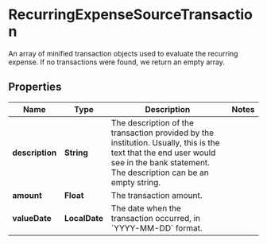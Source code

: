 

# RecurringExpenseSourceTransaction

An array of minified transaction objects used to evaluate the recurring expense. If no transactions were found, we return an empty array.

## Properties

| Name | Type | Description | Notes |
|------------ | ------------- | ------------- | -------------|
|**description** | **String** | The description of the transaction provided by the institution. Usually, this is the text that the end user would see in the bank statement. The description can be an empty string. |  |
|**amount** | **Float** | The transaction amount. |  |
|**valueDate** | **LocalDate** | The date when the transaction occurred, in &#x60;YYYY-MM-DD&#x60; format. |  |




